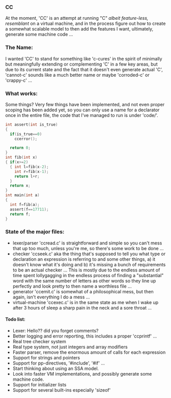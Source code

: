 ### CC
At the moment, 'CC' is an attempt at running "C" *albeit feature-less, resemblant* on a virtual machine, and in the process figure
out how to create a somewhat scalable model to then add the features I want, ultimately, generate some machine code ...

### The Name:
I wanted 'CC' to stand for something like 'c-cures' in the spirit of minimally but meaningfully extending or complementing 'C'
in a few key areas, but due to its current state and the fact that it doesn't even generate actual 'C', 'cannot-c' sounds like a much better name or maybe 'corroded-c' or 'crappy-c' ...

### What works:
Some things? Very few things have been implemented, and not even proper scoping has been added yet, so you can only use a name for a declarator once in the entire file, the code that I've managed to run is under 'code/'.

``` C
int assert(int is_true)
{
  if(is_true==0)
    ccerror();

  return 0;
}
int fib(int x)
{ if(x>=2)
  { int l=fib(x-2);
    int r=fib(x-1);
    return l+r;
  }
  return x;
}
int main(int a)
{
  int f=fib(a);
  assert(f==17711);
  return f;
}
```


### State of the major files:
- lexer/parser 'ccread.c' is straightforward and simple so you can't mess that up too much,
  unless you're me, so there's some work to be done ...
- checker 'ccseek.c' aka the thing that's supposed to tell you what type or declaration an expression is referring to and
  some other things, a) it doesn't know what it's doing and b) it's missing a bunch of requirements to be an actual checker ...
  This is mostly due to the endless amount of time spent lollygagging in the endless process of
  finding a "substantial" word with the same number of letters as other words so they line up perfectly and
  look pretty to then name a worthless file ...
- generator 'ccemit.c' is somewhat of a philosophical mess, but then again, isn't everything I do a mess ...
- virtual-machine 'ccexec.c' is in the same state as me when I wake up after 3 hours of sleep a sharp pain in the neck
  and a sore throat ...

#### Todo list:
- Lexer: Hello?? did you forget comments?
- Better logging and error reporting, this includes a proper 'ccprintf' ...
- Real tree checker system
- Real type system, not just integers and array modifiers
- Faster parser, remove the enormous amount of calls for each expression
- Support for strings and pointers
- Support for pp-directives, '#include', '#if' ...
- Start thinking about using an SSA model.
- Look into faster VM implementations, and possibly generate some machine code.
- Support for initializer lists
- Support for several built-ins especially 'sizeof'
